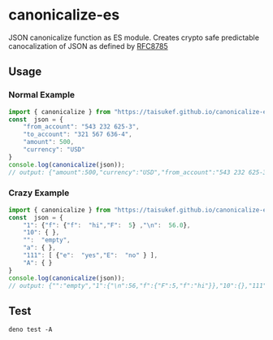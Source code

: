 # canonicalize-es

JSON canonicalize function as ES module. Creates crypto safe predictable canocalization of
JSON as defined by [RFC8785](https://tools.ietf.org/html/rfc8785)
## Usage
### Normal Example
```js
import { canonicalize } from "https://taisukef.github.io/canonicalize-es/canonicalize.js";
const  json = {
	"from_account": "543 232 625-3",
	"to_account": "321 567 636-4",
	"amount": 500,
	"currency": "USD"
}
console.log(canonicalize(json));
// output: {"amount":500,"currency":"USD","from_account":"543 232 625-3","to_account":"321 567 636-4"}
```
### Crazy Example
```js
import { canonicalize } from "https://taisukef.github.io/canonicalize-es/canonicalize.js";
const  json = {
	"1": {"f": {"f":  "hi","F":  5} ,"\n":  56.0},
	"10": { },
	"":  "empty",
	"a": { },
	"111": [ {"e":  "yes","E":  "no" } ],
	"A": { }
}
console.log(canonicalize(json));
// output: {"":"empty","1":{"\n":56,"f":{"F":5,"f":"hi"}},"10":{},"111":[{"E":"no","e":"yes"}],"A":{},"a":{}}
```

## Test
```
deno test -A
```
